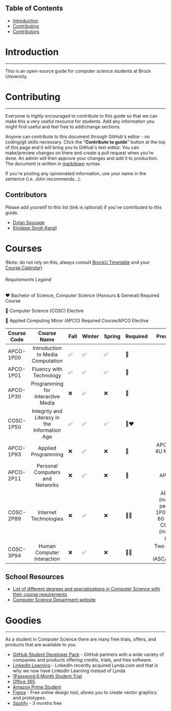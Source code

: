 ## Table of Contents

- [Introduction](#introduction)
- [Contributing](#contributing)
- [Contributors](#contributors)

# Introduction

---

This is an open-source guide for computer science students at Brock University.

# Contributing

---

Everyone is _highly_ encouraged to contribute to this guide so that we can make this a very useful resource for students. Add any information you might find useful and feel free to add/change sections.

Anyone can contribute to this document through GitHub's editor - no coding/git skills necessary. Click the "**Contribute to guide**" button at the top of this page and it will bring you to GitHub's text editor. You can make/preview changes on there and create a pull request when you're done. An admin will then approve your changes and add it to production. The document is written in [markdown](https://www.markdownguide.org/basic-syntax/) syntax.

If you're posting any opinionated information, use your name in the sentence (i.e. John recommends...).

## Contributors

Please add yourself to this list (link is optional) if you've contributed to this guide.

- [Dylan Souvage](https://github.com/firefelix)
- [Kindeep Singh Kargil](https://kindeep.me)


# Courses
(Note: do not rely on this, always consult [BrockU Timetable](https://brocku.ca/guides-and-timetables/timetables/?session=fw&type=ug&level=all) and your [Course Calendar](https://brocku.ca/webcal/current/undergrad/cosc.html))

###### Requirements Legend

❤️ Bachelor of Science, Computer Science (Honours & General) Required Course

💜 Computer Science (COSC) Elective

💛 Applied Computing Minor (APCO) Required Course/APCO Elective


| Course Code | Course Name | Fall | Winter | Spring | Required | Prerequisite(s)
|-------------|:------------------------------------------------:|-------------|-------------|---------------------|----------|:------------------------------------------------------------------------------:|
| APCO-1P00 | Introduction to Media Computation | ✅ | ✅ | ✅ | 💛| |
| APCO-1P01 | Fluency with Technology | ✅ | ✅ | ✅ | 💛| | 
| APCO-1P30 | Programming for Interactive Media | ❌ | ✅ | ❌ | 💛| |
| COSC-1P50 | Integrity and Literacy in the Information Age | ✅ | ✅ | ✅ | 💛❤️| |
| APCO-1P93 | Applied Programming |  ❌ | ✅ |  ❌ | 💛| APCO-1P00 or 4U Mathematics credit |
| APCO-2P11 | Personal Computers and Networks |  ❌ | ✅ |  ❌ | 💛| APCO-1P01 |
| COSC-2P89 | Internet Technologies |  ❌ | ✅ |  ❌ | 💛💜| APCO 1P00 (minimum 60 percent) and 1P01 (minimum 60 percent) or COSC 1P03 (minimum 60 percent) |
| COSC-3P94 | Human Computer Interaction |  ❌ | ✅ |  ❌ | 💛💜| Two Credits from either IASC/APCO/COSC |


## School Resources

- [List of different degrees and specializations in Computer Science with their course requirements](https://brocku.ca/webcal/2020/undergrad/cosc.html)
- [Computer Science Department website](https://cosc.brocku.ca)

# Goodies

---

As a student in Computer Science there are many free trials, offers, and products that are available to you.

- [GitHub Student Developer Pack](https://education.github.com/pack) - GitHub partners with a wide variety of companies and products offering credits, trials, and free software.
- [LinkedIn Learning](https://www.linkedin.com/learning/) - LinkedIn recently acquired Lynda.com and that is why we now have LinkedIn Learning instead of Lynda
- [1Password 6 Month Student Trial](https://www.studentappcentre.com/discounts/1password)
- [Office 365](https://brocku.ca/information-technology/service-catalogue/office-365/)
- [Amazon Prime Student](https://www.amazon.ca/b?ie=UTF8&node=9648404011&tag=googcana-20&hvadid=208306511168&hvpos=&hvnetw=g&hvrand=2646831168916978879&hvpone=&hvptwo=&hvqmt=e&hvdev=c&hvdvcmdl=&hvlocint=&hvlocphy=9000745&hvtargid=kwd-308101787433&ref=pd_sl_2w477v4psd_e&hydadcr=848_10117974&gclid=Cj0KCQjw6ar4BRDnARIsAITGzlDcTWhlyDSpHmFQHfl3s2Q2vgpR-RWJbVD-5CEEkGgwPeekHmOuE48aAuScEALw_wcB)
- [Figma](https://www.figma.com/education/) - Free online design tool, allows you to create vector graphics and prototypes.
- [Spotify](https://www.spotify.com/ca-en/student/) - 3 months free



